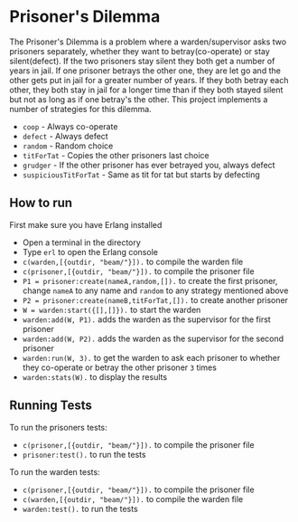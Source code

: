 # Prisoner's Dilemma
The Prisoner's Dilemma is a problem where a warden/supervisor asks two prisoners separately, whether they want to betray(co-operate) or stay silent(defect). If the two prisoners stay silent they both get a number of years in jail. If one prisoner betrays the other one, they are let go and the other gets put in jail for a greater number of years. If they both betray each other, they both stay in jail for a longer time than if they both stayed silent but not as long as if one betray's the other. This project implements a number of strategies for this dilemma.    
* `coop` - Always co-operate
* `defect` - Always defect
* `random` - Random choice
* `titForTat` - Copies the other prisoners last choice
* `grudger` - If the other prisoner has ever betrayed you, always defect
* `suspiciousTitForTat` -  Same as tit for tat but starts by defecting    

## How to run
First make sure you have Erlang installed   
* Open a terminal in the directory
* Type `erl` to open the Erlang console
* `c(warden,[{outdir, "beam/"}]).` to compile the warden file
* `c(prisoner,[{outdir, "beam/"}]).` to compile the prisoner file
* `P1 = prisoner:create(nameA,random,[]).` to create the first prisoner, change `nameA` to any name and `random` to any strategy mentioned above
* `P2 = prisoner:create(nameB,titForTat,[]).` to create another prisoner
* `W = warden:start({[],[]}).` to start the warden
* `warden:add(W, P1).` adds the warden as the supervisor for the first prisoner
* `warden:add(W, P2).` adds the warden as the supervisor for the second prisoner
* `warden:run(W, 3).` to get the warden to ask each prisoner to whether they co-operate or betray the other prisoner `3` times
* `warden:stats(W).` to display the results

## Running Tests
To run the prisoners tests:
* `c(prisoner,[{outdir, "beam/"}]).` to compile the prisoner file
* `prisoner:test().` to run the tests

To run the warden tests:
* `c(prisoner,[{outdir, "beam/"}]).` to compile the prisoner file
* `c(warden,[{outdir, "beam/"}]).` to compile the warden file
* `warden:test().` to run the tests
